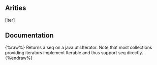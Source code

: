 ## Arities
[iter]

## Documentation
{%raw%}
Returns a seq on a java.util.Iterator. Note that most collections
  providing iterators implement Iterable and thus support seq directly.
{%endraw%}
